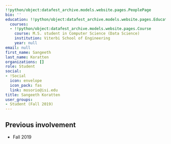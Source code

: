 ```yaml
---
!!python/object:datafest_archive.models.website.pages.PeoplePage
bio: ''
education: !!python/object:datafest_archive.models.website.pages.Education
  courses:
  - !!python/object:datafest_archive.models.website.pages.Course
    course: M.S. student in Computer Science (Data Science)
    institution: Viterbi School of Engineering
    year: null
email: null
first_name: Sangeeth
last_name: Koratten
organizations: []
role: Student
social:
- !Social
  icon: envelope
  icon_pack: fas
  link: mosorio@isi.edu
title: Sangeeth Koratten
user_groups:
- Student (Fall 2019)
---
```



## Previous involvement

* Fall 2019

